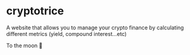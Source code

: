 # cryptotrice

A website that allows you to manage your crypto finance by calculating different metrics (yield, compound interest...etc)

To the moon 🚀
